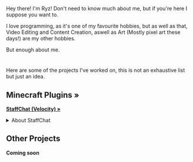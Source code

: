 Hey there! I'm Ryz! Don't need to know much about me, but if you're here I suppose you want to.

I love programming, as it's one of my favourite hobbies, but as well as that, Video Editing and Content Creation, aswell as Art (Mostly pixel art these days!) are my other hobbies.

But enough about me.

# 

Here are some of the projects I've worked on, this is not an exhaustive list but just an idea.

## Minecraft Plugins »
<a href="https://github.com/ryzech/StaffChat">**StaffChat (Velocity) »**</a>
<details>
  <summary>About StaffChat</summary>
  
  StaffChat is a Velocity plugin I made to bridge a private chat for server staff (or for any other reason), to Discord. If you send a message starting with `@`, or enable auto with `/sctoggle`, it will send a message to a configurable Discord channel, using a Discord bot. And if you send a message in the Discord channel, it will send it in Minecraft privately!
</details>

## Other Projects
**Coming soon**
